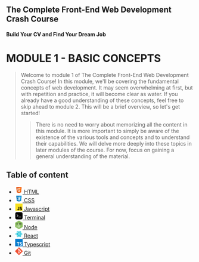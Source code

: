 ## The Complete Front-End Web Development Crash Course
#### Build Your CV and Find Your Dream Job
# MODULE 1 - BASIC CONCEPTS

> Welcome to module 1 of The Complete Front-End Web Development Crash Course! In this module, we'll be covering the fundamental concepts of web development.
> It may seem overwhelming at first, but with repetition and practice, it will become clear as water.
> If you already have a good understanding of these concepts, feel free to skip ahead to module 2.
> This will be a brief overview, so let's get started!
> > There is no need to worry about memorizing all the content in this module. It is more important to simply be aware of the existence of the various tools and concepts and to understand their capabilities. We will delve more deeply into these topics in later modules of the course. For now, focus on gaining a general understanding of the material.

## Table of content

- [<img src="../imgs/html5-icon.jpeg" width="20"/> HTML](../module_01/html.md)
- [<img src="../imgs/css3-icon.jpeg" width="20"/> CSS](../module_01/css.md)
- [<img src="../imgs/javascript-logo.png" width="20"/> Javascript](../module_01/javascript.md)
- [<img src="../imgs/terminal-icon.jpeg" width="20"/> Terminal](../module_01/terminal.md)
- [<img src="../imgs/node-js-icon.jpeg" width="20"/> Node](../module_01/node.md)
- [<img src="../imgs/react-icon.png" width="20"/> React](../module_01/react.md)
- [<img src="../imgs/typescript-icon.jpeg" width="20"/> Typescript](../module_01/typescript.md)
- [<img src="../imgs/git-icon.jpeg" width="20"/> Git](../module_01/git.md)
